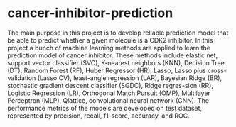 # cancer-inhibitor-prediction
The main purpose in this project is to develop reliable prediction model that be able to predict whether a given molecule is a CDK2 inhibitor. In this project a bunch of machine learning methods are applied to learn the prediction model of cancer inhibitor. These methods include elastic net, support vector classifier (SVC), K-nearest neighbors (KNN), Decision Tree (DT), Random Forest (RF), Huber Regressor (HR), Lasso, Lasso plus cross-validation (Lasso CV), least-angle regression (LAR), Bayesian Ridge (BR), stochastic gradient descent classifier (SGDC), Ridge regres-sion (RR), Logistic Regression (LR), Orthogonal Match Pursuit (OMP), Multilayer Perceptron (MLP), Qlattice, convolutional neural network (CNN). The performance metrics of the models are developed on test dataset, represented by precision, recall, f1-score, accuracy, and ROC. 
